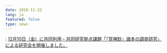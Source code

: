 ```yaml
---
date: 2010-11-22
lang: ja
featured: false
type: news
---
```

: 
<a href="/news/2010/20101210.pdf" target="_blank">12月10日（金）に共同利用・共同研究拠点課題「『覚禅鈔』諸本の調査研究」による研究会を開催しました。
</a>
